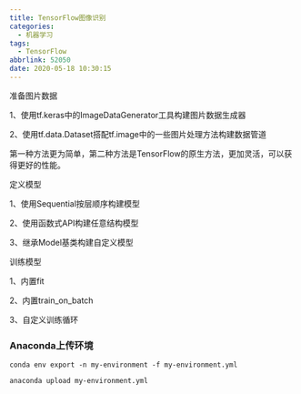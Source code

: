 ```yaml
---
title: TensorFlow图像识别
categories:
  - 机器学习
tags:
  - TensorFlow
abbrlink: 52050
date: 2020-05-18 10:30:15
---
```


准备图片数据

1、使用tf.keras中的ImageDataGenerator工具构建图片数据生成器

2、使用tf.data.Dataset搭配tf.image中的一些图片处理方法构建数据管道

第一种方法更为简单，第二种方法是TensorFlow的原生方法，更加灵活，可以获得更好的性能。

定义模型

1、使用Sequential按层顺序构建模型

2、使用函数式API构建任意结构模型

3、继承Model基类构建自定义模型

训练模型

1、内置fit

2、内置train_on_batch

3、自定义训练循环

### Anaconda上传环境

```shell
conda env export -n my-environment -f my-environment.yml
```

```shell
anaconda upload my-environment.yml
```

